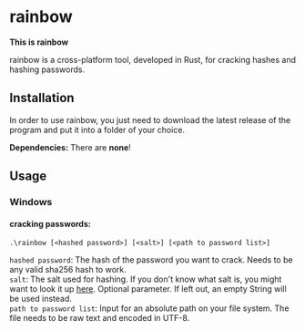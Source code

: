 # rainbow

**This is rainbow**

rainbow is a cross-platform tool, developed in Rust, for cracking hashes and hashing passwords.

## Installation

In order to use rainbow, you just need to download the latest release of the program and put it into a folder of your
choice.

**Dependencies:** There are **none**!

## Usage

### Windows

#### cracking passwords:

`
.\rainbow [<hashed password>] [<salt>] [<path to password list>]
`

`hashed password`: The hash of the password you want to crack. Needs to be any valid sha256 hash to work.\
`salt`: The salt used for hashing. If you don't know what salt is, you might want to look it up [here](https://en.wikipedia.org/wiki/Salt_(cryptography)). Optional parameter. If left out, an empty String will be used instead.\
`path to password list`: Input for an absolute path on your file system. The file needs to be raw text and encoded in UTF-8.